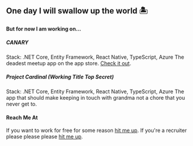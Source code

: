 ## One day I will swallow up the world 🏝️

#### But for now I am working on...
##### CANARY
Stack: .NET Core, Entity Framework, React Native, TypeScript, Azure
The deadest meetup app on the app store. [Check it out](https://almostcanary.com/).

##### Project Cardinal (Working Title Top Secret)
Stack: .NET Core, Entity Framework, React Native, TypeScript, Azure
The app that should make keeping in touch with grandma not a chore that you never get to.

#### Reach Me At
If you want to work for free for some reason [hit me up](https://thehollowcorporation.com/help).
If you're a recruiter please please please [hit me up](https://www.linkedin.com/in/ethancote1).
